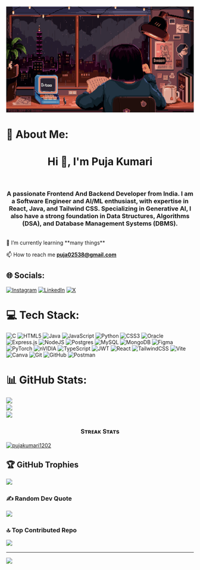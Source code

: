 ![GIF Title](https://github.com/Pujakumari1202/pujakumari1202/blob/main/KIRoKAZE.gif)







  # 💫 About Me:
<h1 align="center">Hi 👋, I'm Puja Kumari</h1><br><h3 align="center">A passionate Frontend And Backend Developer from India. I am a Software Engineer and AI/ML enthusiast, with expertise in React, Java, and Tailwind CSS. Specializing in Generative AI, I also have a strong foundation in Data Structures, Algorithms (DSA), and Database Management Systems (DBMS).</h3><br>
🌱 I’m currently learning **many things**

📫 How to reach me **puja02538@gmail.com**


## 🌐 Socials:
[![Instagram](https://img.shields.io/badge/Instagram-%23E4405F.svg?logo=Instagram&logoColor=white)](https://instagram.com/__rarissime12) [![LinkedIn](https://img.shields.io/badge/LinkedIn-%230077B5.svg?logo=linkedin&logoColor=white)](https://linkedin.com/in/puja-kumari12) [![X](https://img.shields.io/badge/X-black.svg?logo=X&logoColor=white)](https://x.com/pujakum89645531) 

# 💻 Tech Stack:
![C](https://img.shields.io/badge/c-%2300599C.svg?style=flat-square&logo=c&logoColor=white) ![HTML5](https://img.shields.io/badge/html5-%23E34F26.svg?style=flat-square&logo=html5&logoColor=white) ![Java](https://img.shields.io/badge/java-%23ED8B00.svg?style=flat-square&logo=openjdk&logoColor=white) ![JavaScript](https://img.shields.io/badge/javascript-%23323330.svg?style=flat-square&logo=javascript&logoColor=%23F7DF1E) ![Python](https://img.shields.io/badge/python-3670A0?style=flat-square&logo=python&logoColor=ffdd54) ![CSS3](https://img.shields.io/badge/css3-%231572B6.svg?style=flat-square&logo=css3&logoColor=white) ![Oracle](https://img.shields.io/badge/Oracle-F80000?style=flat-square&logo=oracle&logoColor=white) ![Express.js](https://img.shields.io/badge/express.js-%23404d59.svg?style=flat-square&logo=express&logoColor=%2361DAFB) ![NodeJS](https://img.shields.io/badge/node.js-6DA55F?style=flat-square&logo=node.js&logoColor=white) ![Postgres](https://img.shields.io/badge/postgres-%23316192.svg?style=flat-square&logo=postgresql&logoColor=white) ![MySQL](https://img.shields.io/badge/mysql-4479A1.svg?style=flat-square&logo=mysql&logoColor=white) ![MongoDB](https://img.shields.io/badge/MongoDB-%234ea94b.svg?style=flat-square&logo=mongodb&logoColor=white) ![Figma](https://img.shields.io/badge/figma-%23F24E1E.svg?style=flat-square&logo=figma&logoColor=white) ![PyTorch](https://img.shields.io/badge/PyTorch-%23EE4C2C.svg?style=flat-square&logo=PyTorch&logoColor=white) ![nVIDIA](https://img.shields.io/badge/nVIDIA-%2376B900.svg?style=flat-square&logo=nVIDIA&logoColor=white) ![TypeScript](https://img.shields.io/badge/typescript-%23007ACC.svg?style=flat-square&logo=typescript&logoColor=white) ![JWT](https://img.shields.io/badge/JWT-black?style=flat-square&logo=JSON%20web%20tokens) ![React](https://img.shields.io/badge/react-%2320232a.svg?style=flat-square&logo=react&logoColor=%2361DAFB) ![TailwindCSS](https://img.shields.io/badge/tailwindcss-%2338B2AC.svg?style=flat-square&logo=tailwind-css&logoColor=white) ![Vite](https://img.shields.io/badge/vite-%23646CFF.svg?style=flat-square&logo=vite&logoColor=white) ![Canva](https://img.shields.io/badge/Canva-%2300C4CC.svg?style=flat-square&logo=Canva&logoColor=white) ![Git](https://img.shields.io/badge/git-%23F05033.svg?style=flat-square&logo=git&logoColor=white) ![GitHub](https://img.shields.io/badge/github-%23121011.svg?style=flat-square&logo=github&logoColor=white) ![Postman](https://img.shields.io/badge/Postman-FF6C37?style=flat-square&logo=postman&logoColor=white)

# 📊 GitHub Stats:

![](https://github-readme-stats.vercel.app/api?username=Pujakumari1202&theme=dark&hide_border=false&include_all_commits=false&count_private=false)<br/>
![](https://github-readme-streak-stats.herokuapp.com/?user=Pujakumari1202&theme=dark&hide_border=false)<br/>
![](https://github-readme-stats.vercel.app/api/top-langs/?username=Pujakumari1202&theme=dark&hide_border=false&include_all_commits=false&count_private=false&layout=compact)
<td width="50%">
      <h3 align="center"><strong>Sᴛʀᴇᴀᴋ Sᴛᴀᴛs</strong></h3>
      <p align="center">
        <a href="https://github.com/xcriminal1">
          <p><img align="center" src="https://github-readme-streak-stats.herokuapp.com/?user=pujakumari1202&theme=dark" alt="pujakumari1202" /></p>
        </a>
      </p>
    </td>

## 🏆 GitHub Trophies
![](https://github-profile-trophy.vercel.app/?username=Pujakumari1202&theme=radical&no-frame=false&no-bg=false&margin-w=4)

### ✍️ Random Dev Quote
![](https://quotes-github-readme.vercel.app/api?type=horizontal&theme=radical)

### 🔝 Top Contributed Repo
![](https://github-contributor-stats.vercel.app/api?username=Pujakumari1202&limit=5&theme=dark&combine_all_yearly_contributions=true)

---
[![](https://visitcount.itsvg.in/api?id=Pujakumari1202&icon=9&color=1)](https://visitcount.itsvg.in)

<!-- Proudly created with GPRM ( https://gprm.itsvg.in ) -->

